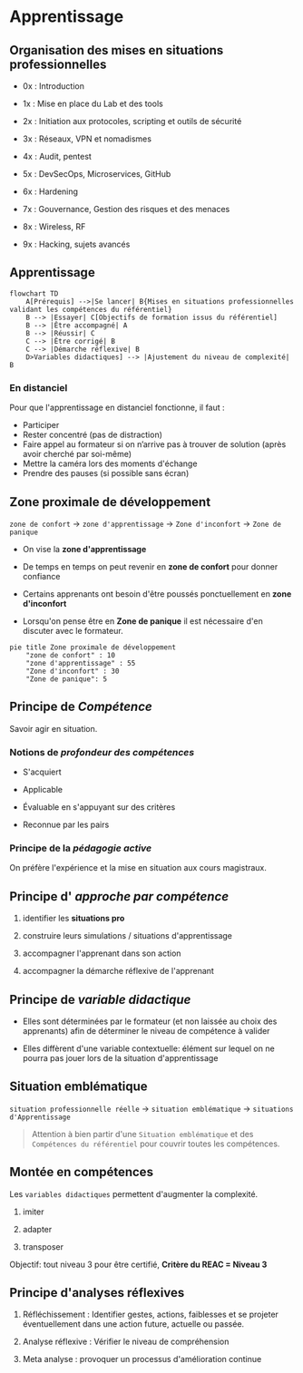 # Apprentissage

## Organisation des mises en situations professionnelles

* 0x : Introduction

* 1x : Mise en place du Lab et des tools

* 2x : Initiation aux protocoles, scripting et outils de sécurité

* 3x : Réseaux, VPN et nomadismes

* 4x : Audit, pentest

* 5x : DevSecOps, Microservices, GitHub

* 6x : Hardening

* 7x : Gouvernance, Gestion des risques et des menaces

* 8x : Wireless, RF

* 9x : Hacking, sujets avancés


## Apprentissage

```mermaid
flowchart TD
    A[Prérequis] -->|Se lancer| B{Mises en situations professionnelles validant les compétences du référentiel}
    B --> |Essayer| C[Objectifs de formation issus du référentiel]
    B --> |Être accompagné| A
    B --> |Réussir| C
    C --> |Être corrigé| B
    C --> |Démarche réflexive| B
    D>Variables didactiques] --> |Ajustement du niveau de complexité| B
```

### En distanciel

Pour que l'apprentissage en distanciel fonctionne, il faut : 

* Participer
* Rester concentré (pas de distraction)
* Faire appel au formateur si on n’arrive pas à trouver de solution (après avoir cherché par soi-même)
* Mettre la caméra lors des moments d'échange
* Prendre des pauses (si possible sans écran)


## Zone proximale de développement

`zone de confort` -> `zone d'apprentissage` -> `Zone d'inconfort` -> `Zone de panique`

* On vise la **zone d'apprentissage**

* De temps en temps on peut revenir en **zone de confort** pour donner confiance

* Certains apprenants ont besoin d'être poussés ponctuellement en **zone d'inconfort**

* Lorsqu'on pense être en **Zone de panique** il est nécessaire d'en discuter avec le formateur.

```mermaid
pie title Zone proximale de développement
    "zone de confort" : 10
    "zone d'apprentissage" : 55
    "Zone d'inconfort" : 30
    "Zone de panique": 5
```

## Principe de *Compétence*

Savoir agir en situation.

### Notions de *profondeur des compétences*

* S'acquiert

* Applicable

* Évaluable en s'appuyant sur des critères

* Reconnue par les pairs

### Principe de la *pédagogie active*

On préfère l'expérience et la mise en situation aux cours magistraux.

## Principe d' *approche par compétence*

1. identifier les **situations pro**

2. construire leurs simulations / situations d'apprentissage

3. accompagner l'apprenant dans son action

4. accompagner la démarche réflexive de l'apprenant


## Principe de *variable didactique*

* Elles sont déterminées par le formateur (et non laissée au choix des apprenants) afin de déterminer le niveau de compétence à valider

* Elles diffèrent d'une variable contextuelle: élément sur lequel on ne pourra pas jouer lors de la situation d'apprentissage

## Situation emblématique

`situation professionnelle réelle` -> `situation emblématique` -> `situations d'Apprentissage`

> Attention à bien partir d'une `Situation emblématique` et des `Compétences du référentiel` pour couvrir toutes les compétences.

## Montée en compétences

Les `variables didactiques` permettent d'augmenter la complexité.

1. imiter

2. adapter

3. transposer

Objectif: tout niveau 3 pour être certifié, **Critère du REAC = Niveau 3**


## Principe d'analyses réflexives

1. Réfléchissement : Identifier gestes, actions, faiblesses et se projeter éventuellement dans une action future, actuelle ou passée.

2. Analyse réflexive : Vérifier le niveau de compréhension

3. Meta analyse : provoquer un processus d'amélioration continue 

